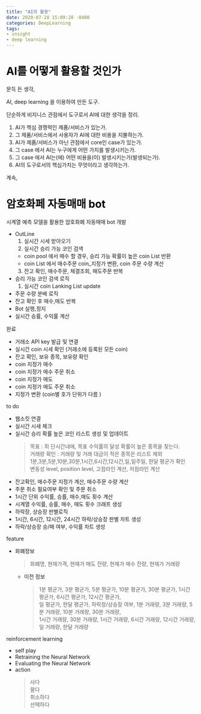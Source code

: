 ```yaml
---
title: "AI의 활용"
date: 2020-07-28 15:09:28 -0400
categories: DeepLearning
tags:
- insight
- deep learning
---
```


# <span style="color:black">AI를 어떻게 활용할 것인가 </span><br>
문득 든 생각,<br>

AI, deep learning 을 이용하여 만든 도구.

단순하게 비지니스 관점에서 도구로서 AI에 대한 생각을 정리.
1. AI가 핵심 경쟁력인 제품/서비스가 있는가.
2. 그 제품/서비스에서 사용자가 AI에 대한 비용을 지불하는가.
3. AI가 제품/서비스가 아닌 관점에서 core인 case가 있는가.
4. 그 case 에서 AI는 누구에게 어떤 가치를 발생시키는가.
5. 그 case 에서 AI는(에) 어떤 비용을(이) 발생시키는가(발생되는가).
6. AI의 도구로서의 핵심가치는 무엇이라고 생각하는가.

계속,

# <span style="color:black">암호화페 자동매매 bot </span><br>

시계열 예측 모델을 활용한 암호화폐 자동매매 bot 개발
- OutLine
  1. 실시간 시세 받아오기
  2. 실시간 승리 가능 코인 검색
    - coin pool 에서 매수 할 경우, 승리 가능 확률이 높은 coin List 반환
    - coin List 에서 매수주문 coin_지정가 변환, coin 주문 수량 계산
  3. 잔고 확인, 매수주문, 체결조회, 매도주문 반복
- 승리 가능 코인 검색 로직
  1. 실시간 coin Lanking List update
- 주문 수량 분배 로직
- 잔고 확인 후 매수,매도 반복
- Bot 실행,정지
- 실시간 승률, 수익률 계산

완료
- 거래소 API key 발급 및 연결
- 실시간 coin 시세 확인 (거래소에 등록된 모든 coin)
- 잔고 확인, 보유 종목, 보유량 확인
- coin 지정가 매수
- coin 지정가 매수 주문 취소
- coin 지정가 매도 
- coin 지정가 매도 주문 취소
- 지정가 변환 (coin별 호가 단위가 다름 )

to do 
- 웹소킷 연결
- 실시간 시세 체크
- 실시간 승리 확률 높은 코인 리스트 생성 및 업데이트
  > 목표 : 최 단시간내에, 목표 수익률의 달성 확률이 높은 종목을 찾는다.<br>
  > 거래량 확인 : 거래량 및 거래 대금이 적은 종목은 리스트 제외<br>
  > 1분,3분,5분,10분,30분,1시간,6시간,12시간,일,일주일, 한달 평균가 확인 <br>
  > 변동성 level, position level, 고점라인 계산, 저점라인 계산
- 잔고확인, 매수주문 지정가 계산, 매수주문 수량 계산
- 주문 취소 필요여부 확인 및 주문 취소
- 1시간 단위 수익률, 승률, 매수,매도 횟수 계산
- 시계열 수익률, 승률, 매수, 매도 횟수 크래프 생성
- 하락장, 상승장 판별로직
- 1시간, 6시간, 12시간, 24시간 하락/상승장 판별 차트 생성
- 하락/상승장 승/패 여부, 수익률 차트 생성

feature 
  - 화폐정보
    > 화폐명,
    > 현재가격,
    > 현재가 매도 잔량,
    > 현재가 매수 잔량,
    > 현재가 거래량
    - 이전 정보
      > 1분 평균가,
      > 3분 평균가,
      > 5분 평균가,
      > 10분 평균가,
      > 30분 평균가,
      > 1시간 평균가,
      > 6시간 평균가,
      > 12시간 평균가,<br>
      > 일 평균가,
      > 한달 평균가,
      > 하락장/상승장 여부,
      > 1분 거래량,
      > 3분 거래량,
      > 5분 거래량,
      > 10분 거래량,
      > 30분 거래량,<br>
      > 1시간 거래량,
      > 30분 거래량,
      > 1시간 거래량,
      > 6시간 거래량,
      > 12시간 거래량,
      > 일 거래량,
      > 한달 거래량

reinforcement learning
  - self play
  - Retraining the Neural Network
  - Evaluating the Neural Network
  - action
    > 사다<br>
    > 팔다<br>
    > 취소하다<br>
    > 선택하다

